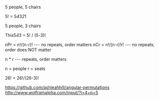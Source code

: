 5 people, 5 chairs

5! = 5*4*3*2*1

5 people, 3 chairs

This5*4*3 = 5! / (5-3)!


nPr = n!/(n-r)! --- no repeats, order matters
nCr = n!/(n-r)!r! --- no repeats, order does NOT matter

n * r --- repeats, order matters

n = people
r = seats

26! = 26!/(26-3)!

https://github.com/ashleahhill/angular-permutations
http://www.wolframalpha.com/input/?i=4+p+5

